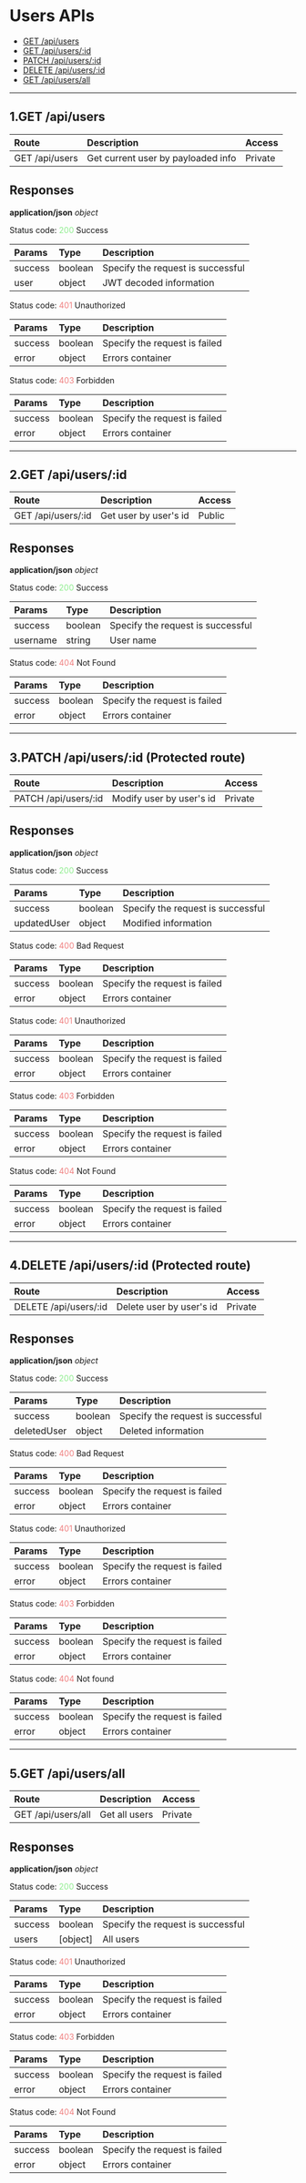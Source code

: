 # Users APIs
- [GET /api/users](#api-users-get)
- [GET /api/users/:id](#api-users-get-by-id)
- [PATCH /api/users/:id](#api-users-patch-by-id)
- [DELETE /api/users/:id](#api-users-del-by-id)
- [GET /api/users/all](#api-users-get-all)

___
## 1.GET /api/users
<a name="api-users-get" hidden></a>

| Route             | Description                        | Access      |
|:------------------|:-----------------------------------|:------------|
| GET /api/users    | Get current user by payloaded info | Private     |       

## Responses
**application/json** *object*

Status code: <span style="color: lightgreen">200</span> Success

| Params                | Type              | Description                               |
|:----------------------|:------------------|:------------------------------------------|
| success               | boolean           | Specify the request is successful         |
| user                  | object            | JWT decoded information                   |

Status code: <span style="color: lightcoral">401</span> Unauthorized

| Params                | Type              | Description                               |
|:----------------------|:------------------|:------------------------------------------|
| success               | boolean           | Specify the request is failed             |
| error                 | object            | Errors container                          |

Status code: <span style="color: lightcoral">403</span> Forbidden

| Params                | Type              | Description                               |
|:----------------------|:------------------|:------------------------------------------|
| success               | boolean           | Specify the request is failed             |
| error                 | object            | Errors container                          |

---
## 2.GET /api/users/:id
<a name="api-users-get-by-id" hidden></a>

| Route              | Description                        | Access      |
|:-------------------|:-----------------------------------|:------------|
| GET /api/users/:id | Get user by user's id              | Public      | 

## Responses
**application/json** *object*

Status code: <span style="color: lightgreen">200</span> Success

| Params                | Type              | Description                               |
|:----------------------|:------------------|:------------------------------------------|
| success               | boolean           | Specify the request is successful         |
| username              | string            | User name                                 |


Status code: <span style="color: lightcoral">404</span> Not Found

| Params                | Type              | Description                               |
|:----------------------|:------------------|:------------------------------------------|
| success               | boolean           | Specify the request is failed             |
| error                 | object            | Errors container                          |

---
## 3.PATCH /api/users/:id (Protected route)
<a name="api-users-patch-by-id" hidden></a>

| Route                 | Description                        | Access      |
|:----------------------|:-----------------------------------|:------------|
| PATCH /api/users/:id  | Modify user by user's id           | Private     |     

## Responses
**application/json** *object*

Status code: <span style="color: lightgreen">200</span> Success

| Params                | Type              | Description                               |
|:----------------------|:------------------|:------------------------------------------|
| success               | boolean           | Specify the request is successful         |
| updatedUser           | object            | Modified information                      |

Status code: <span style="color: lightcoral">400</span> Bad Request

| Params                | Type              | Description                               |
|:----------------------|:------------------|:------------------------------------------|
| success               | boolean           | Specify the request is failed             |
| error                 | object            | Errors container                          |

Status code: <span style="color: lightcoral">401</span> Unauthorized

| Params                | Type              | Description                               |
|:----------------------|:------------------|:------------------------------------------|
| success               | boolean           | Specify the request is failed             |
| error                 | object            | Errors container                          |

Status code: <span style="color: lightcoral">403</span> Forbidden

| Params                | Type              | Description                               |
|:----------------------|:------------------|:------------------------------------------|
| success               | boolean           | Specify the request is failed             |
| error                 | object            | Errors container                          |

Status code: <span style="color: lightcoral">404</span> Not Found

| Params                | Type              | Description                               |
|:----------------------|:------------------|:------------------------------------------|
| success               | boolean           | Specify the request is failed             |
| error                 | object            | Errors container                          |

___
## 4.DELETE /api/users/:id (Protected route)
<a name="api-users-del-by-id" hidden></a>

| Route                 | Description                        | Access      |
|:----------------------|:-----------------------------------|:------------|
| DELETE /api/users/:id | Delete user by user's id           | Private     | 

## Responses
**application/json** *object*

Status code: <span style="color: lightgreen">200</span> Success

| Params                | Type              | Description                               |
|:----------------------|:------------------|:------------------------------------------|
| success               | boolean           | Specify the request is successful         |
| deletedUser           | object            | Deleted information                       |

Status code: <span style="color: lightcoral">400</span> Bad Request

| Params                | Type              | Description                               |
|:----------------------|:------------------|:------------------------------------------|
| success               | boolean           | Specify the request is failed             |
| error                 | object            | Errors container                          |

Status code: <span style="color: lightcoral">401</span> Unauthorized

| Params                | Type              | Description                               |
|:----------------------|:------------------|:------------------------------------------|
| success               | boolean           | Specify the request is failed             |
| error                 | object            | Errors container                          |

Status code: <span style="color: lightcoral">403</span> Forbidden

| Params                | Type              | Description                               |
|:----------------------|:------------------|:------------------------------------------|
| success               | boolean           | Specify the request is failed             |
| error                 | object            | Errors container                          |

Status code: <span style="color: lightcoral">404</span> Not found

| Params                | Type              | Description                               |
|:----------------------|:------------------|:------------------------------------------|
| success               | boolean           | Specify the request is failed             |
| error                 | object            | Errors container                          |

___
## 5.GET /api/users/all
<a name="api-users-get-all" hidden></a>

| Route                 | Description                        | Access      |
|:----------------------|:-----------------------------------|:------------|
| GET /api/users/all    | Get all users                      | Private     | 

## Responses
**application/json** *object*

Status code: <span style="color: lightgreen">200</span> Success

| Params                | Type              | Description                               |
|:----------------------|:------------------|:------------------------------------------|
| success               | boolean           | Specify the request is successful         |
| users                 | [object]          | All users                                 |

Status code: <span style="color: lightcoral">401</span> Unauthorized

| Params                | Type              | Description                               |
|:----------------------|:------------------|:------------------------------------------|
| success               | boolean           | Specify the request is failed             |
| error                 | object            | Errors container                          |

Status code: <span style="color: lightcoral">403</span> Forbidden

| Params                | Type              | Description                               |
|:----------------------|:------------------|:------------------------------------------|
| success               | boolean           | Specify the request is failed             |
| error                 | object            | Errors container                          |

Status code: <span style="color: lightcoral">404</span> Not Found

| Params                | Type              | Description                               |
|:----------------------|:------------------|:------------------------------------------|
| success               | boolean           | Specify the request is failed             |
| error                 | object            | Errors container                          |
